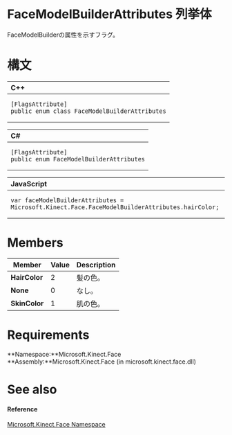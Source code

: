 FaceModelBuilderAttributes 列挙体  
======================================  

FaceModelBuilderの属性を示すフラグ。
<span id="syntaxSection"></span>

構文  
======  

<table>
<colgroup>
<col width="100%" />
</colgroup>
<thead>
<tr class="header">
<th align="left">C++</th>
</tr>
</thead>
<tbody>
<tr class="odd">
<td align="left"><pre><code>[FlagsAttribute]  
public enum class FaceModelBuilderAttributes</code></pre></td>
</tr>
</tbody>
</table>

<table>
<colgroup>
<col width="100%" />
</colgroup>
<thead>
<tr class="header">
<th align="left">C#</th>
</tr>
</thead>
<tbody>
<tr class="odd">
<td align="left"><pre><code>[FlagsAttribute]  
public enum FaceModelBuilderAttributes</code></pre></td>
</tr>
</tbody>
</table>

<table>
<colgroup>
<col width="100%" />
</colgroup>
<thead>
<tr class="header">
<th align="left">JavaScript</th>
</tr>
</thead>
<tbody>
<tr class="odd">
<td align="left"><pre><code>var faceModelBuilderAttributes = Microsoft.Kinect.Face.FaceModelBuilderAttributes.hairColor;</code></pre></td>
</tr>
</tbody>
</table>

<span id="ID4ECB"></span>

Members  
=======  

| Member        | Value | Description |
|---------------|-------|-------------|
| **HairColor** | 2     | 髪の色。  |
| **None**      | 0     | なし。        |
| **SkinColor** | 1     | 肌の色。  |

<span id="requirements"></span>

Requirements  
============  

**Namespace:**Microsoft.Kinect.Face  
**Assembly:**Microsoft.Kinect.Face (in microsoft.kinect.face.dll)  

<span id="ID4EJB"></span>

See also  
========  

<span id="ID4ELB"></span>
#### Reference  

[Microsoft.Kinect.Face Namespace](../Kinect.Face.md)  



<!--Please do not edit the data in the comment block below.-->
<!--
TOCTitle : FaceModelBuilderAttributes Enumeration
RLTitle : FaceModelBuilderAttributes Enumeration
KeywordK : FaceModelBuilderAttributes enumeration
KeywordK : Microsoft.Kinect.Face.FaceModelBuilderAttributes enumeration
HelpPriority : 2
KeywordF : Microsoft.Kinect.Face.FaceModelBuilderAttributes
KeywordF : FaceModelBuilderAttributes
KeywordF : Microsoft.Kinect.Face.FaceModelBuilderAttributes
KeywordA : T:Microsoft.Kinect.Face.FaceModelBuilderAttributes
AssetID : T:Microsoft.Kinect.Face.FaceModelBuilderAttributes
Locale : en-us
CommunityContent : 1
APIType : Managed
APILocation : microsoft.kinect.face.dll
APIName : Microsoft.Kinect.Face.FaceModelBuilderAttributes
TargetOS : Windows
TopicType : kbSyntax
DevLang : VB
DevLang : CSharp
DevLang : JavaScript
DevLang : C++
DocSet : K4Wv2
ProjType : K4Wv2Proj
Technology : Kinect for Windows
Product : Kinect for Windows SDK v2
productversion : 20
-->
